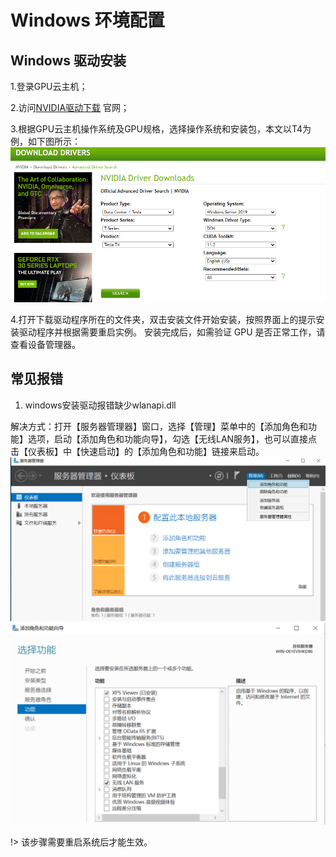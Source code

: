 # Windows 环境配置

## Windows 驱动安装

1.登录GPU云主机；

2.访问[NVIDIA驱动下载](https://www.nvidia.com/Download/Find.aspx) 官网；

3.根据GPU云主机操作系统及GPU规格，选择操作系统和安装包，本文以T4为例，如下图所示：
![image](/images/operation/driver.png)

4.打开下载驱动程序所在的文件夹，双击安装文件开始安装，按照界面上的提示安装驱动程序并根据需要重启实例。
安装完成后，如需验证 GPU 是否正常工作，请查看设备管理器。

## 常见报错

1. windows安装驱动报错缺少wlanapi.dll 

解决方式：打开【服务器管理器】窗口，选择【管理】菜单中的【添加角色和功能】选项，启动【添加角色和功能向导】，勾选【无线LAN服务】，也可以直接点击【仪表板】中【快速启动】的【添加角色和功能】链接来启动。
![image](/images/operation/wlanapi1.png)
![image](/images/operation/wlanapi2.png)

!> 该步骤需要重启系统后才能生效。 





